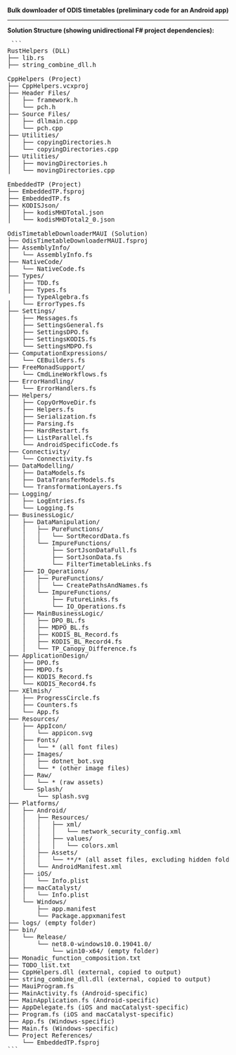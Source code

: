 **Bulk downloader of ODIS timetables (preliminary code for an Android app)**

************************************************************

**Solution Structure (showing unidirectional F# project dependencies):**
<pre lang="markdown"> ```
RustHelpers (DLL)
├── lib.rs
├── string_combine_dll.h

CppHelpers (Project)
├── CppHelpers.vcxproj
├── Header Files/
│   ├── framework.h
│   └── pch.h
├── Source Files/
│   ├── dllmain.cpp
│   └── pch.cpp
├── Utilities/
│   ├── copyingDirectories.h
│   └── copyingDirectories.cpp
├── Utilities/
│   ├── movingDirectories.h
│   └── movingDirectories.cpp

EmbeddedTP (Project)
├── EmbeddedTP.fsproj
├── EmbeddedTP.fs
├── KODISJson/
│   ├── kodisMHDTotal.json
│   └── kodisMHDTotal2_0.json

OdisTimetableDownloaderMAUI (Solution)
├── OdisTimetableDownloaderMAUI.fsproj
├── AssemblyInfo/
│   └── AssemblyInfo.fs
├── NativeCode/
│   └── NativeCode.fs
├── Types/
│   ├── TDD.fs
│   ├── Types.fs
    ├── TypeAlgebra.fs
│   └── ErrorTypes.fs
├── Settings/
│   ├── Messages.fs
│   ├── SettingsGeneral.fs
│   ├── SettingsDPO.fs
│   ├── SettingsKODIS.fs
│   └── SettingsMDPO.fs
├── ComputationExpressions/
│   └── CEBuilders.fs
├── FreeMonadSupport/
│   └── CmdLineWorkflows.fs
├── ErrorHandling/
│   └── ErrorHandlers.fs
├── Helpers/
│   ├── CopyOrMoveDir.fs
│   ├── Helpers.fs
│   ├── Serialization.fs
│   ├── Parsing.fs
│   ├── HardRestart.fs
│   ├── ListParallel.fs
│   └── AndroidSpecificCode.fs
├── Connectivity/
│   └── Connectivity.fs
├── DataModelling/
│   ├── DataModels.fs
│   ├── DataTransferModels.fs
│   └── TransformationLayers.fs
├── Logging/
│   ├── LogEntries.fs
│   └── Logging.fs
├── BusinessLogic/
│   ├── DataManipulation/
│   │   ├── PureFunctions/
│   │   │   └── SortRecordData.fs
│   │   └── ImpureFunctions/
│   │       ├── SortJsonDataFull.fs
│   │       ├── SortJsonData.fs
│   │       └── FilterTimetableLinks.fs
│   ├── IO_Operations/
│   │   ├── PureFunctions/
│   │   │   └── CreatePathsAndNames.fs
│   │   └── ImpureFunctions/
│   │       ├── FutureLinks.fs
│   │       └── IO_Operations.fs
│   ├── MainBusinessLogic/
│   │   ├── DPO_BL.fs
│   │   ├── MDPO_BL.fs
│   │   ├── KODIS_BL_Record.fs
│   │   ├── KODIS_BL_Record4.fs
│   │   └── TP_Canopy_Difference.fs
├── ApplicationDesign/
│   ├── DPO.fs
│   ├── MDPO.fs
│   ├── KODIS_Record.fs
│   └── KODIS_Record4.fs
├── XElmish/
│   ├── ProgressCircle.fs
│   ├── Counters.fs
│   └── App.fs
├── Resources/
│   ├── AppIcon/
│   │   └── appicon.svg
│   ├── Fonts/
│   │   └── * (all font files)
│   ├── Images/
│   │   ├── dotnet_bot.svg
│   │   └── * (other image files)
│   ├── Raw/
│   │   └── * (raw assets)
│   └── Splash/
│       └── splash.svg
├── Platforms/
│   ├── Android/
│   │   ├── Resources/
│   │   │   ├── xml/
│   │   │   │   └── network_security_config.xml
│   │   │   ├── values/
│   │   │   │   └── colors.xml
│   │   ├── Assets/
│   │   │   └── **/* (all asset files, excluding hidden folders)
│   │   └── AndroidManifest.xml
│   ├── iOS/
│   │   └── Info.plist
│   ├── macCatalyst/
│   │   └── Info.plist
│   └── Windows/
│       ├── app.manifest
│       └── Package.appxmanifest
├── logs/ (empty folder)
├── bin/
│   └── Release/
│       └── net8.0-windows10.0.19041.0/
│           └── win10-x64/ (empty folder)
├── Monadic_function_composition.txt
├── TODO_list.txt
├── CppHelpers.dll (external, copied to output)
├── string_combine_dll.dll (external, copied to output)
├── MauiProgram.fs
├── MainActivity.fs (Android-specific)
├── MainApplication.fs (Android-specific)
├── AppDelegate.fs (iOS and macCatalyst-specific)
├── Program.fs (iOS and macCatalyst-specific)
├── App.fs (Windows-specific)
├── Main.fs (Windows-specific)
└── Project References/
    └── EmbeddedTP.fsproj
``` </pre>
